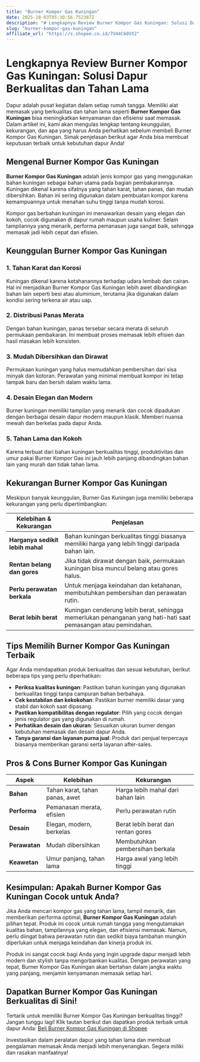 ```yaml
---
title: "Burner Kompor Gas Kuningan"
date: 2025-10-03T05:30:56.752387Z
description: "# Lengkapnya Review Burner Kompor Gas Kuningan: Solusi Dapur Berkualitas dan Tahan Lama..."
slug: "burner-kompor-gas-kuningan"
affiliate_url: "https://s.shopee.co.id/7V44C68VX2"
---
```

# Lengkapnya Review Burner Kompor Gas Kuningan: Solusi Dapur Berkualitas dan Tahan Lama

Dapur adalah pusat kegiatan dalam setiap rumah tangga. Memiliki alat memasak yang berkualitas dan tahan lama seperti **Burner Kompor Gas Kuningan** bisa meningkatkan kenyamanan dan efisiensi saat memasak. Dalam artikel ini, kami akan mengulas lengkap tentang keunggulan, kekurangan, dan apa yang harus Anda perhatikan sebelum membeli Burner Kompor Gas Kuningan. Simak penjelasan berikut agar Anda bisa membuat keputusan terbaik untuk kebutuhan dapur Anda!

## Mengenal Burner Kompor Gas Kuningan

**Burner Kompor Gas Kuningan** adalah jenis kompor gas yang menggunakan bahan kuningan sebagai bahan utama pada bagian pembakarannya. Kuningan dikenal karena sifatnya yang tahan karat, tahan panas, dan mudah dibersihkan. Bahan ini sering digunakan dalam pembuatan kompor karena kemampuannya untuk menahan suhu tinggi tanpa mudah korosi.

Kompor gas berbahan kuningan ini menawarkan desain yang elegan dan kokoh, cocok digunakan di dapur rumah maupun usaha kuliner. Selain tampilannya yang menarik, performa pemanasan juga sangat baik, sehingga memasak jadi lebih cepat dan efisien.

## Keunggulan Burner Kompor Gas Kuningan

### 1. Tahan Karat dan Korosi

Kuningan dikenal karena ketahanannya terhadap udara lembab dan cairan. Hal ini menjadikan Burner Kompor Gas Kuningan lebih awet dibandingkan bahan lain seperti besi atau aluminium, terutama jika digunakan dalam kondisi sering terkena air atau uap.

### 2. Distribusi Panas Merata

Dengan bahan kuningan, panas tersebar secara merata di seluruh permukaan pembakaran. Ini membuat proses memasak lebih efisien dan hasil masakan lebih konsisten.

### 3. Mudah Dibersihkan dan Dirawat

Permukaan kuningan yang halus memudahkan pembersihan dari sisa minyak dan kotoran. Perawatan yang minimal membuat kompor ini tetap tampak baru dan bersih dalam waktu lama.

### 4. Desain Elegan dan Modern

Burner kuningan memiliki tampilan yang menarik dan cocok dipadukan dengan berbagai desain dapur modern maupun klasik. Memberi nuansa mewah dan berkelas pada dapur Anda.

### 5. Tahan Lama dan Kokoh

Karena terbuat dari bahan kuningan berkualitas tinggi, produktivitas dan umur pakai Burner Kompor Gas ini jauh lebih panjang dibandingkan bahan lain yang murah dan tidak tahan lama.

## Kekurangan Burner Kompor Gas Kuningan

Meskipun banyak keunggulan, Burner Gas Kuningan juga memiliki beberapa kekurangan yang perlu dipertimbangkan:

| **Kelebihan & Kekurangan** | **Penjelasan**                                                                            |
|------------------------------|-------------------------------------------------------------------------------------------|
| **Harganya sedikit lebih mahal** | Bahan kuningan berkualitas tinggi biasanya memiliki harga yang lebih tinggi daripada bahan lain. |
| **Rentan belang dan gores**  | Jika tidak dirawat dengan baik, permukaan kuningan bisa muncul belang atau gores halus. |
| **Perlu perawatan berkala**  | Untuk menjaga keindahan dan ketahanan, membutuhkan pembersihan dan perawatan rutin.    |
| **Berat lebih berat**        | Kuningan cenderung lebih berat, sehingga memerlukan penanganan yang hati-hati saat pemasangan atau pemindahan. |

## Tips Memilih Burner Kompor Gas Kuningan Terbaik

Agar Anda mendapatkan produk berkualitas dan sesuai kebutuhan, berikut beberapa tips yang perlu diperhatikan:

- **Periksa kualitas kuningan**: Pastikan bahan kuningan yang digunakan berkualitas tinggi tanpa campuran bahan berbahaya.
- **Cek kestabilan dan kekokohan**: Pastikan burner memiliki dasar yang stabil dan kokoh saat dipasang.
- **Pastikan kompatibilitas dengan regulator**: Pilih yang cocok dengan jenis regulator gas yang digunakan di rumah.
- **Perhatikan desain dan ukuran**: Sesuaikan ukuran burner dengan kebutuhan memasak dan desain dapur Anda.
- **Tanya garansi dan layanan purna jual**: Produk dari penjual terpercaya biasanya memberikan garansi serta layanan after-sales.

## Pros & Cons Burner Kompor Gas Kuningan

| **Aspek** | **Kelebihan** | **Kekurangan** |
|------------|----------------|----------------|
| **Bahan** | Tahan karat, tahan panas, awet | Harga lebih mahal dari bahan lain |
| **Performa** | Pemanasan merata, efisien | Perlu perawatan rutin |
| **Desain** | Elegan, modern, berkelas | Berat lebih berat dan rentan gores |
| **Perawatan** | Mudah dibersihkan | Membutuhkan pembersihan berkala |
| **Keawetan** | Umur panjang, tahan lama | Harga awal yang lebih tinggi |

## Kesimpulan: Apakah Burner Kompor Gas Kuningan Cocok untuk Anda?

Jika Anda mencari kompor gas yang tahan lama, tampil menarik, dan memberikan performa optimal, **Burner Kompor Gas Kuningan** adalah pilihan tepat. Produk ini cocok untuk rumah tangga yang mengutamakan kualitas bahan, tampilannya yang elegan, dan efisiensi memasak. Namun, perlu diingat bahwa perawatan rutin dan sedikit biaya tambahan mungkin diperlukan untuk menjaga keindahan dan kinerja produk ini.

Produk ini sangat cocok bagi Anda yang ingin upgrade dapur menjadi lebih modern dan stylish tanpa mengorbankan kualitas. Dengan perawatan yang tepat, Burner Kompor Gas Kuningan akan bertahan dalam jangka waktu yang panjang, menjamin kenyamanan memasak setiap hari.

## Dapatkan Burner Kompor Gas Kuningan Berkualitas di Sini!

Tertarik untuk memiliki Burner Kompor Gas Kuningan berkualitas tinggi? Jangan tunggu lagi! Klik tautan berikut dan dapatkan produk terbaik untuk dapur Anda: [Beli Burner Kompor Gas Kuningan di Shopee](https://s.shopee.co.id/7V44C68VX2)

Investasikan dalam peralatan dapur yang tahan lama dan membuat pengalaman memasak Anda menjadi lebih menyenangkan. Segera miliki dan rasakan manfaatnya!
